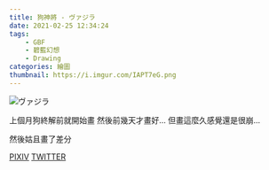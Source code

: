 ```yaml
---
title: 狗神將 - ヴァジラ
date: 2021-02-25 12:34:24
tags:
    - GBF
    - 碧藍幻想
    - Drawing
categories: 繪圖
thumbnail: https://i.imgur.com/IAPT7eG.png
---
```

![ヴァジラ](https://i.imgur.com/IAPT7eG.png)

上個月狗終解前就開始畫
然後前幾天才畫好...
但畫這麼久感覺還是很崩...

然後姑且畫了差分

[PIXIV](https://www.pixiv.net/artworks/87898479)
[TWITTER](https://twitter.com/cylin910021/status/1362777770657411076)

